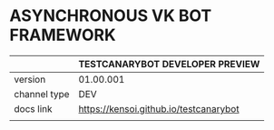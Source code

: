 # ASYNCHRONOUS VK BOT FRAMEWORK
|              | TESTCANARYBOT DEVELOPER PREVIEW        |
| :----------- | :------------------------------------- |
| version      | 01.00.001                              |
| channel type | DEV                                    |
| docs link    | https://kensoi.github.io/testcanarybot |
|              |                                        |
